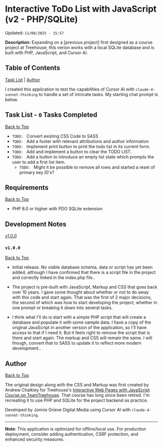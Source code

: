 # Interactive ToDo List with JavaScript (v2 - PHP/SQLite)

Updated: `11/08/2025 - 15:57`

**Description:** Expanding on a [previous project] first designed as a course project at Treehouse, this verion works with a local SQLite database and is built with PHP, JavaScript, and Cursor AI.

## Table of Contents
[Task List](#task-list) | [Author](#author)

I created this application to test the capabilities of Cursor AI with `claude-4-sonnet-thinking` to handle a set of intricate tasks.  My starting chat prompt is below.

## Task List  - `0` Tasks Completed
[Back to Top](#table-of-contents)

<!-- 
`COMPLETED: ` 
`TODO: ` 
-->
- `TODO: ` Convert existing CSS Code to SASS
- `TODO: ` Add a footer with relevant attributions and author information
- `TODO: ` Implement print button to print the todo list in its current form.
- `TODO: ` Add and implement a button to clear the TODO LIST.
- `TODO: ` Add a button to introduce an empty list state which prompts the user to add a first list item.
  - `TODO: ` Might it be possible to remove all rows and started a reset of primary key ID's?

## Requirements

[Back to Top](#table-of-contents)

- PHP 8.0 or higher with PDO SQLite extension

## Development Notes

[v1.0.0](#v100)

### `v1.0.0` 
[Back to Top](#development-notes)
+ Initial release. No viable database schema, data or script has yet been added, although I have confirmed that there is a script file in the project and correctly linked in the index.php file..

+ The project is pre-built with JavaScript, Markup and CSS that goes back over 10 years. I gave some thought about whether or not to do away with this code and start again. That was  the first of 2 major decisions, the second of which was how to start developing the project; whether in one prompt or breaking it down into several tasks.

+ I think what I'll do is start with a simple PHP script that will create a database and populate it with some sample data. I have a copy of the original JavaScript in another version of the application, so I'll have access to that if I need it. But it feels right to remove the script that is there and start again. The markup and CSS will remain the same. I will though, convert that to SASS to update it to reflect more modern development..

## Author

[Back to Top](#table-of-contents)

The original design along with the CSS and Markup was first created by Andrew Chalkley for Treehouse's [Interactive Web Pages with JavaScript Course on TeamTreehouse](https://www.teamtreehouse.com). That course has long since been retired. I'm recreating it to use PHP and SQLite for the project backend as practice.

Developed by Jonnie Grieve Digital Media using Cursor AI with `claude-4-sonnet-thinking`.

---

**Note**: This application is optimized for offline/local use. For production deployment, consider adding authentication, CSRF protection, and enhanced security measures.